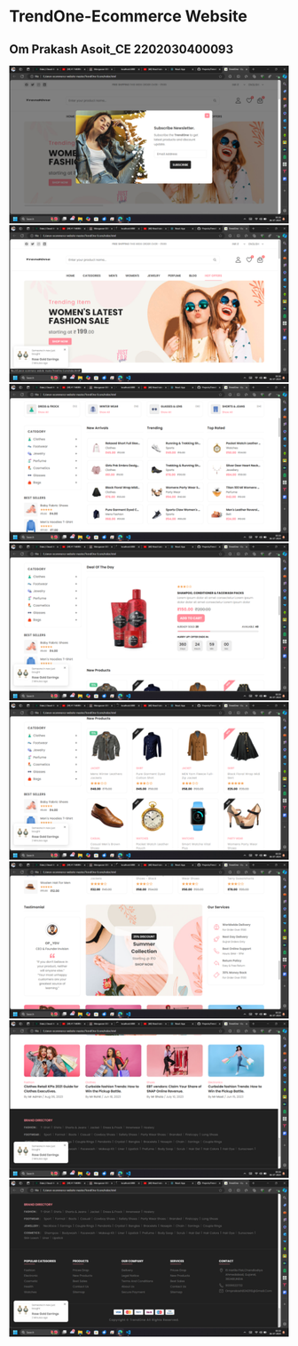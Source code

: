 # TrendOne-Ecommerce Website

## Om Prakash Asoit_CE 2202030400093 
![](https://github.com/om-prakash416/Projects/blob/main/TrendOne-Ecommerce/Design/Screenshot%20(99).png?raw=true,width=300&height=300)
![](https://github.com/om-prakash416/Projects/blob/main/TrendOne-Ecommerce/Design/Screenshot%20(100).png?raw=true,width=300&height=300)
![](https://github.com/om-prakash416/Projects/blob/main/TrendOne-Ecommerce/Design/Screenshot%20(101).png?raw=true,width=300&height=300)
![alt text](https://github.com/om-prakash416/Projects/blob/main/TrendOne-Ecommerce/Design/Screenshot%20(102).png?raw=true,width=300&height=300)
![alt text](https://github.com/om-prakash416/Projects/blob/main/TrendOne-Ecommerce/Design/Screenshot%20(103).png?raw=true,width=300&height=300)
![alt text](https://github.com/om-prakash416/Projects/blob/main/TrendOne-Ecommerce/Design/Screenshot%20(104).png?raw=true,width=300&height=300)
![alt text](https://github.com/om-prakash416/Projects/blob/main/TrendOne-Ecommerce/Design/Screenshot%20(105).png?raw=true,width=300&height=300)
![alt text](https://github.com/om-prakash416/Projects/blob/main/TrendOne-Ecommerce/Design/Screenshot%20(106).png?raw=true,width=300&height=300)

